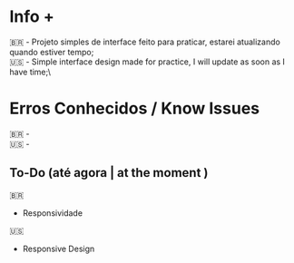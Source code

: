 # Info + 

🇧🇷  - Projeto simples de interface feito para praticar, estarei atualizando quando estiver tempo;\
🇺🇸 - Simple interface design made for practice, I will update as soon as I have time;\

# Erros Conhecidos / Know Issues

🇧🇷 - \
🇺🇸 -

## To-Do (até agora | at the moment ) 

🇧🇷
- Responsividade

🇺🇸
- Responsive Design
